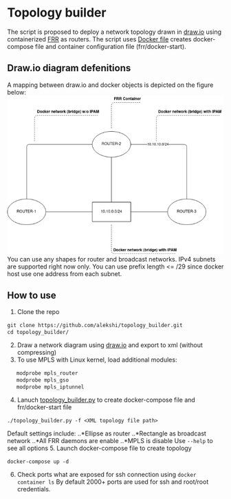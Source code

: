 # Topology builder
The script is proposed to deploy a network topology drawn in [draw.io](https://app.diagrams.net/) using containerized [FRR](https://frrouting.org/) as routers. The script uses [Docker file](https://github.com/alekshi/topology_builder/blob/master/frr/Dockerfile) creates docker-compose file and container configuration file (frr/docker-start). 

## Draw.io diagram defenitions
A mapping between draw.io and docker objects is depicted on the figure below:
![image](https://github.com/alekshi/topology_builder/blob/master/diagram-definition.png "Mapping between draw.io and docker")
You can use any shapes for router and broadcast networks. IPv4 subnets are supported right now only. You can use prefix length <= /29 since docker host use one address from each subnet.

## How to use
1. Clone the repo
```
git clone https://github.com/alekshi/topology_builder.git
cd topology_builder/
```
2. Draw a network diagram using [draw.io](https://app.diagrams.net/) and export to xml (without compressing)
3. To use MPLS with Linux kernel, load additional modules:
```  
   modprobe mpls_router
   modprobe mpls_gso
   modprobe mpls_iptunnel
 ```
4. Lanuch [topology_builder.py](https://github.com/alekshi/topology_builder/blob/master/topology_builder.py) to create docker-compose file and frr/docker-start file
``` 
./topology_builder.py -f <XML topology file path>
``` 
Default settings include:
..*Ellipse as router
..*Rectangle as broadcast network
..*All FRR daemons are enable
..*MPLS is disable
Use ``` --help ```  to see all options
5. Launch docker-compose file to create topology
``` 
docker-compose up -d
``` 
6. Check ports what are exposed for ssh connection using ```docker container ls```  By default 2000+ ports are used for ssh and root/root credentials. 

